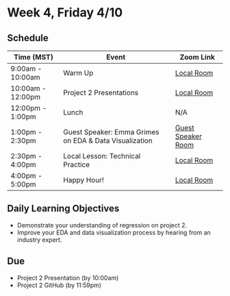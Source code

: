 # Week 4, Friday 4/10

## Schedule
| Time (MST)                  | Event                             | Zoom Link                                    |
|-----------------------|-----------------------------------|----------------------------------------------|
| 9:00am - 10:00am | Warm Up | [Local Room](https://generalassembly.zoom.us/j/4539501986) |
| 10:00am - 12:00pm | Project 2 Presentations | [Local Room](https://generalassembly.zoom.us/j/4539501986)   |
| 12:00pm - 1:00pm | Lunch | N/A |
| 1:00pm - 2:30pm | Guest Speaker: Emma Grimes on EDA & Data Visualization | [Guest Speaker Room](https://generalassembly.zoom.us/j/7556634699) |  
| 2:30pm - 4:00pm  | Local Lesson: Technical Practice | [Local Room](https://generalassembly.zoom.us/j/4539501986) |
| 4:00pm - 5:00pm  | Happy Hour! | [Local Room](https://generalassembly.zoom.us/j/4539501986)  |

## Daily Learning Objectives
- Demonstrate your understanding of regression on project 2.
- Improve your EDA and data visualization process by hearing from an industry expert.

## Due
- Project 2 Presentation (by 10:00am)
- Project 2 GitHub (by 11:59pm)
